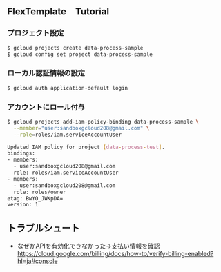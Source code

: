 ## FlexTemplate　Tutorial

### プロジェクト設定
```bash
$ gcloud projects create data-process-sample
$ gcloud config set project data-process-sample
```

### ローカル認証情報の設定
```bash
$ gcloud auth application-default login
```
### アカウントにロール付与
```bash
$ gcloud projects add-iam-policy-binding data-process-sample \
  --member="user:sandboxgcloud208@gmail.com" \
  --role=roles/iam.serviceAccountUser

Updated IAM policy for project [data-process-test].
bindings:
- members:
  - user:sandboxgcloud208@gmail.com
  role: roles/iam.serviceAccountUser
- members:
  - user:sandboxgcloud208@gmail.com
  role: roles/owner
etag: BwYO_JWKpDA=
version: 1
```

## トラブルシュート
- なぜかAPIを有効化できなかった→支払い情報を確認　https://cloud.google.com/billing/docs/how-to/verify-billing-enabled?hl=ja#console
